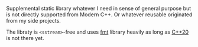 Supplemental static library whatever I need in sense of general purpose but is not directly supported from Modern C++. Or whatever reusable originated from my side projects. 

The libraty is `<sstream>`-free and uses [fmt](https://github.com/fmtlib/fmt) library heavily as long as [C++20 <format>](https://en.cppreference.com/w/cpp/utility/format) is not there yet.
